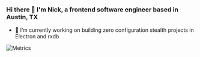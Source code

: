 ### Hi there 👋 I'm Nick, a frontend software engineer based in Austin, TX


- 🔭 I’m currently working on building zero configuration stealth projects in Electron and rxdb


![Metrics](/metrics.classic.svg)
